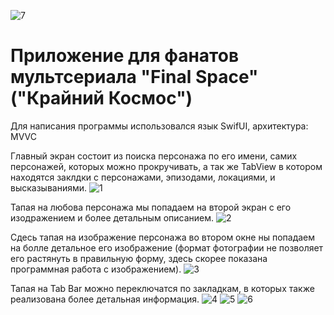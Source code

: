 ![7](https://github.com/Popovich2005/FinalSpaceApp/blob/main/ScreenShots/7.png)

# Приложение для фанатов мультсериала "Final Space" ("Крайний Космос")

Для написания программы использовался язык SwifUI, архитектура: MVVC

Главный экран состоит из поиска персонажа по его имени, самих персонажей, которых можно прокручивать, а так же TabView в котором находятся заклдки с персонажами, эпизодами, локациями, и высказываниями.
![1](https://github.com/Popovich2005/FinalSpaceApp/blob/main/ScreenShots/1.png)

Тапая на любова персонажа мы попадаем на второй экран с его изодражением и более детальным описанием.
![2](https://github.com/Popovich2005/FinalSpaceApp/blob/main/ScreenShots/2.png)

Сдесь тапая на изображение персонажа во втором окне ны попадаем на болле детальное его изображение (формат фотографии не позволяет его растянуть в правильную форму, здесь скорее показана программная работа с изображением).
![3](https://github.com/Popovich2005/FinalSpaceApp/blob/main/ScreenShots/3.png)

Тапая на Tab Bar можно переключатся по закладкам, в которых также реализована более детальная информация.
![4](https://github.com/Popovich2005/FinalSpaceApp/blob/main/ScreenShots/4.png)
![5](https://github.com/Popovich2005/FinalSpaceApp/blob/main/ScreenShots/5.png)
![6](https://github.com/Popovich2005/FinalSpaceApp/blob/main/ScreenShots/6.png)

